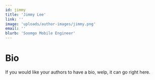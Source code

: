 ```yaml
---
id: jimmy
title: 'Jimmy Lee'
link: ''
image: 'uploads/author-images/jimmy.png'
email: ''
blurb: 'Soomgo Mobile Engineer'
---
```


# Bio

If you would like your authors to have a bio, welp, it can go right here.

